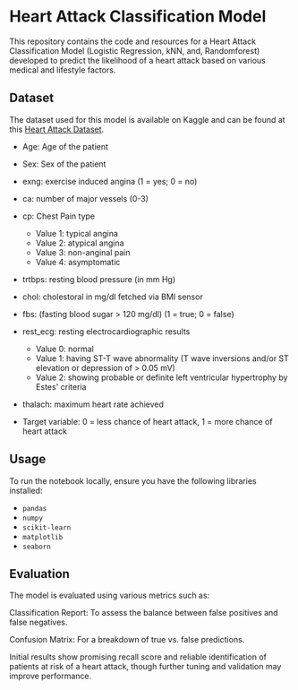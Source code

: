 # Heart Attack Classification Model

This repository contains the code and resources for a Heart Attack Classification Model (Logistic Regression, kNN, and, Randomforest) developed to predict the likelihood of a heart attack based on various medical and lifestyle factors.

## Dataset
The dataset used for this model is available on Kaggle and can be found at this [Heart Attack Dataset](https://www.kaggle.com/datasets/waqi786/heart-attack-dataset).

- Age: Age of the patient

- Sex: Sex of the patient

- exng: exercise induced angina (1 = yes; 0 = no)

- ca: number of major vessels (0-3)

- cp: Chest Pain type
    - Value 1: typical angina
    - Value 2: atypical angina
    - Value 3: non-anginal pain
    - Value 4: asymptomatic

- trtbps: resting blood pressure (in mm Hg)

- chol: cholestoral in mg/dl fetched via BMI sensor

- fbs: (fasting blood sugar > 120 mg/dl) (1 = true; 0 = false)

- rest_ecg: resting electrocardiographic results
    - Value 0: normal
    - Value 1: having ST-T wave abnormality (T wave inversions and/or ST elevation or depression of > 0.05 mV)
    - Value 2: showing probable or definite left ventricular hypertrophy by Estes' criteria

- thalach: maximum heart rate achieved

- Target variable: 0 = less chance of heart attack, 1 = more chance of heart attack

## Usage
To run the notebook locally, ensure you have the following libraries installed:

- `pandas`
- `numpy`
- `scikit-learn`
- `matplotlib`
- `seaborn`

## Evaluation
The model is evaluated using various metrics such as:

Classification Report: To assess the balance between false positives and false negatives.

Confusion Matrix: For a breakdown of true vs. false predictions.

Initial results show promising recall score and reliable identification of patients at risk of a heart attack, though further tuning and validation may improve performance.
